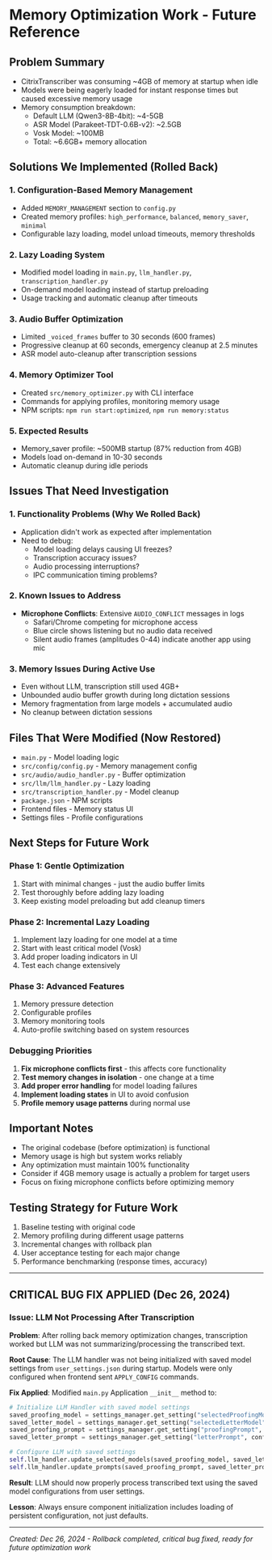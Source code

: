# Memory Optimization Work - Future Reference

## Problem Summary
- CitrixTranscriber was consuming ~4GB of memory at startup when idle
- Models were being eagerly loaded for instant response times but caused excessive memory usage
- Memory consumption breakdown:
  - Default LLM (Qwen3-8B-4bit): ~4-5GB
  - ASR Model (Parakeet-TDT-0.6B-v2): ~2.5GB  
  - Vosk Model: ~100MB
  - Total: ~6.6GB+ memory allocation

## Solutions We Implemented (Rolled Back)

### 1. Configuration-Based Memory Management
- Added `MEMORY_MANAGEMENT` section to `config.py`
- Created memory profiles: `high_performance`, `balanced`, `memory_saver`, `minimal`
- Configurable lazy loading, model unload timeouts, memory thresholds

### 2. Lazy Loading System
- Modified model loading in `main.py`, `llm_handler.py`, `transcription_handler.py`
- On-demand model loading instead of startup preloading
- Usage tracking and automatic cleanup after timeouts

### 3. Audio Buffer Optimization
- Limited `_voiced_frames` buffer to 30 seconds (600 frames)
- Progressive cleanup at 60 seconds, emergency cleanup at 2.5 minutes
- ASR model auto-cleanup after transcription sessions

### 4. Memory Optimizer Tool
- Created `src/memory_optimizer.py` with CLI interface
- Commands for applying profiles, monitoring memory usage
- NPM scripts: `npm run start:optimized`, `npm run memory:status`

### 5. Expected Results
- Memory_saver profile: ~500MB startup (87% reduction from 4GB)
- Models load on-demand in 10-30 seconds
- Automatic cleanup during idle periods

## Issues That Need Investigation

### 1. Functionality Problems (Why We Rolled Back)
- Application didn't work as expected after implementation
- Need to debug:
  - Model loading delays causing UI freezes?
  - Transcription accuracy issues?
  - Audio processing interruptions?
  - IPC communication timing problems?

### 2. Known Issues to Address
- **Microphone Conflicts**: Extensive `AUDIO_CONFLICT` messages in logs
  - Safari/Chrome competing for microphone access
  - Blue circle shows listening but no audio data received
  - Silent audio frames (amplitudes 0-44) indicate another app using mic

### 3. Memory Issues During Active Use
- Even without LLM, transcription still used 4GB+
- Unbounded audio buffer growth during long dictation sessions
- Memory fragmentation from large models + accumulated audio
- No cleanup between dictation sessions

## Files That Were Modified (Now Restored)
- `main.py` - Model loading logic
- `src/config/config.py` - Memory management config
- `src/audio/audio_handler.py` - Buffer optimization
- `src/llm/llm_handler.py` - Lazy loading
- `src/transcription_handler.py` - Model cleanup
- `package.json` - NPM scripts
- Frontend files - Memory status UI
- Settings files - Profile configurations

## Next Steps for Future Work

### Phase 1: Gentle Optimization
1. Start with minimal changes - just the audio buffer limits
2. Test thoroughly before adding lazy loading
3. Keep existing model preloading but add cleanup timers

### Phase 2: Incremental Lazy Loading
1. Implement lazy loading for one model at a time
2. Start with least critical model (Vosk)
3. Add proper loading indicators in UI
4. Test each change extensively

### Phase 3: Advanced Features
1. Memory pressure detection
2. Configurable profiles
3. Memory monitoring tools
4. Auto-profile switching based on system resources

### Debugging Priorities
1. **Fix microphone conflicts first** - this affects core functionality
2. **Test memory changes in isolation** - one change at a time
3. **Add proper error handling** for model loading failures
4. **Implement loading states** in UI to avoid confusion
5. **Profile memory usage patterns** during normal use

## Important Notes
- The original codebase (before optimization) is functional
- Memory usage is high but system works reliably
- Any optimization must maintain 100% functionality
- Consider if 4GB memory usage is actually a problem for target users
- Focus on fixing microphone conflicts before optimizing memory

## Testing Strategy for Future Work
1. Baseline testing with original code
2. Memory profiling during different usage patterns
3. Incremental changes with rollback plan
4. User acceptance testing for each major change
5. Performance benchmarking (response times, accuracy)

---

## CRITICAL BUG FIX APPLIED (Dec 26, 2024)

### Issue: LLM Not Processing After Transcription
**Problem**: After rolling back memory optimization changes, transcription worked but LLM was not summarizing/processing the transcribed text.

**Root Cause**: The LLM handler was not being initialized with saved model settings from `user_settings.json` during startup. Models were only configured when frontend sent `APPLY_CONFIG` commands.

**Fix Applied**: Modified `main.py` Application `__init__` method to:
```python
# Initialize LLM Handler with saved model settings
saved_proofing_model = settings_manager.get_setting("selectedProofingModel", config.DEFAULT_LLM)
saved_letter_model = settings_manager.get_setting("selectedLetterModel", config.DEFAULT_LLM)
saved_proofing_prompt = settings_manager.get_setting("proofingPrompt", config.DEFAULT_PROOFREAD_PROMPT)
saved_letter_prompt = settings_manager.get_setting("letterPrompt", config.DEFAULT_LETTER_PROMPT)

# Configure LLM with saved settings
self.llm_handler.update_selected_models(saved_proofing_model, saved_letter_model)
self.llm_handler.update_prompts(saved_proofing_prompt, saved_letter_prompt)
```

**Result**: LLM should now properly process transcribed text using the saved model configurations from user settings.

**Lesson**: Always ensure component initialization includes loading of persistent configuration, not just defaults.

---
*Created: Dec 26, 2024 - Rollback completed, critical bug fixed, ready for future optimization work* 